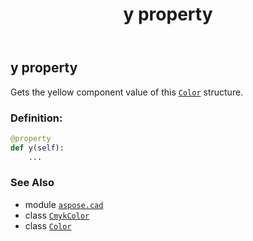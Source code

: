 ﻿---
title: y property
second_title: Aspose.CAD for Python via .NET API References
description: 
type: docs
weight: 140
url: /aspose.cad/cmykcolor/y/
is_root: false
---

## y property


Gets the yellow component value of this [`Color`](/cad/python-net/aspose.cad/color) structure.
### Definition:
```python
@property
def y(self):
    ...
```

### See Also
* module [`aspose.cad`](../../)
* class [`CmykColor`](/cad/python-net/aspose.cad/cmykcolor)
* class [`Color`](/cad/python-net/aspose.cad/color)
